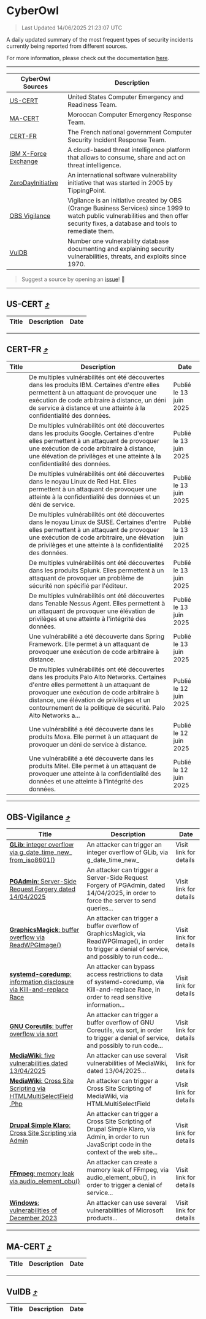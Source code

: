 
 <div id='top'></div>

# CyberOwl

 > Last Updated 14/06/2025 21:23:07 UTC
 
 A daily updated summary of the most frequent types of security incidents currently being reported from different sources.
 
 For more information, please check out the documentation [here](./docs/README.md).
 
 ---
 |CyberOwl Sources|Description|
 |---|---|
 |[US-CERT](#us-cert-arrow_heading_up)|United States Computer Emergency and Readiness Team.|
 |[MA-CERT](#ma-cert-arrow_heading_up)|Moroccan Computer Emergency Response Team.|
 |[CERT-FR](#cert-fr-arrow_heading_up)|The French national government Computer Security Incident Response Team.|
 |[IBM X-Force Exchange](#ibmcloud-arrow_heading_up)|A cloud-based threat intelligence platform that allows to consume, share and act on threat intelligence.|
 |[ZeroDayInitiative](#zerodayinitiative-arrow_heading_up)|An international software vulnerability initiative that was started in 2005 by TippingPoint.|
 |[OBS Vigilance](#obs-vigilance-arrow_heading_up)|Vigilance is an initiative created by OBS (Orange Business Services) since 1999 to watch public vulnerabilities and then offer security fixes, a database and tools to remediate them.|
 |[VulDB](#vuldb-arrow_heading_up)|Number one vulnerability database documenting and explaining security vulnerabilities, threats, and exploits since 1970.|
 
 > Suggest a source by opening an [issue](https://github.com/karimhabush/cyberowl/issues)! :raised_hands:
 ---

## US-CERT [:arrow_heading_up:](#cyberowl)

 |Title|Description|Date|
 |---|---|---|
 
 ---

## CERT-FR [:arrow_heading_up:](#cyberowl)

 |Title|Description|Date|
 |---|---|---|
 |[](https://www.cert.ssi.gouv.fr/avis/CERTFR-2025-AVI-0512/)|De multiples vulnérabilités ont été découvertes dans les produits IBM. Certaines d'entre elles permettent à un attaquant de provoquer une exécution de code arbitraire à distance, un déni de service à distance et une atteinte à la confidentialité des données.|Publié le 13 juin 2025|
 |[](https://www.cert.ssi.gouv.fr/avis/CERTFR-2025-AVI-0511/)|De multiples vulnérabilités ont été découvertes dans les produits Google. Certaines d'entre elles permettent à un attaquant de provoquer une exécution de code arbitraire à distance, une élévation de privilèges et une atteinte à la confidentialité des données.|Publié le 13 juin 2025|
 |[](https://www.cert.ssi.gouv.fr/avis/CERTFR-2025-AVI-0510/)|De multiples vulnérabilités ont été découvertes dans le noyau Linux de Red Hat. Elles permettent à un attaquant de provoquer une atteinte à la confidentialité des données et un déni de service.|Publié le 13 juin 2025|
 |[](https://www.cert.ssi.gouv.fr/avis/CERTFR-2025-AVI-0509/)|De multiples vulnérabilités ont été découvertes dans le noyau Linux de SUSE. Certaines d'entre elles permettent à un attaquant de provoquer une exécution de code arbitraire, une élévation de privilèges et une atteinte à la confidentialité des données.|Publié le 13 juin 2025|
 |[](https://www.cert.ssi.gouv.fr/avis/CERTFR-2025-AVI-0508/)|De multiples vulnérabilités ont été découvertes dans les produits Splunk. Elles permettent à un attaquant de provoquer un problème de sécurité non spécifié par l'éditeur.|Publié le 13 juin 2025|
 |[](https://www.cert.ssi.gouv.fr/avis/CERTFR-2025-AVI-0507/)|De multiples vulnérabilités ont été découvertes dans Tenable Nessus Agent. Elles permettent à un attaquant de provoquer une élévation de privilèges et une atteinte à l'intégrité des données.|Publié le 13 juin 2025|
 |[](https://www.cert.ssi.gouv.fr/avis/CERTFR-2025-AVI-0506/)|Une vulnérabilité a été découverte dans Spring Framework. Elle permet à un attaquant de provoquer une exécution de code arbitraire à distance.|Publié le 13 juin 2025|
 |[](https://www.cert.ssi.gouv.fr/avis/CERTFR-2025-AVI-0505/)|De multiples vulnérabilités ont été découvertes dans les produits Palo Alto Networks. Certaines d'entre elles permettent à un attaquant de provoquer une exécution de code arbitraire à distance, une élévation de privilèges et un contournement de la politique de sécurité. Palo Alto Networks a...|Publié le 12 juin 2025|
 |[](https://www.cert.ssi.gouv.fr/avis/CERTFR-2025-AVI-0504/)|Une vulnérabilité a été découverte dans les produits Moxa. Elle permet à un attaquant de provoquer un déni de service à distance.|Publié le 12 juin 2025|
 |[](https://www.cert.ssi.gouv.fr/avis/CERTFR-2025-AVI-0503/)|Une vulnérabilité a été découverte dans les produits Mitel. Elle permet à un attaquant de provoquer une atteinte à la confidentialité des données et une atteinte à l'intégrité des données.|Publié le 12 juin 2025|
 
 ---

## OBS-Vigilance [:arrow_heading_up:](#cyberowl)

 |Title|Description|Date|
 |---|---|---|
 |[<a href="https://vigilance.fr/vulnerability/GLib-integer-overflow-via-g-date-time-new-from-iso8601-46869" class="noirorange"><b>GLib</b>: integer overflow via g_date_time_new_<wbr>from_iso8601()</wbr></a>](https://vigilance.fr/vulnerability/GLib-integer-overflow-via-g-date-time-new-from-iso8601-46869)|An attacker can trigger an integer overflow of GLib, via g_date_time_new_|Visit link for details|
 |[<a href="https://vigilance.fr/vulnerability/PGAdmin-Server-Side-Request-Forgery-dated-14-04-2025-46868" class="noirorange"><b>PGAdmin</b>: Server-Side Request Forgery dated 14/04/2025</a>](https://vigilance.fr/vulnerability/PGAdmin-Server-Side-Request-Forgery-dated-14-04-2025-46868)|An attacker can trigger a Server-Side Request Forgery of PGAdmin, dated 14/04/2025, in order to force the server to send queries...|Visit link for details|
 |[<a href="https://vigilance.fr/vulnerability/GraphicsMagick-buffer-overflow-via-ReadWPGImage-46867" class="noirorange"><b>GraphicsMagick</b>: buffer overflow via ReadWPGImage()</a>](https://vigilance.fr/vulnerability/GraphicsMagick-buffer-overflow-via-ReadWPGImage-46867)|An attacker can trigger a buffer overflow of GraphicsMagick, via ReadWPGImage(), in order to trigger a denial of service, and possibly to run code...|Visit link for details|
 |[<a href="https://vigilance.fr/vulnerability/systemd-coredump-information-disclosure-via-Kill-and-replace-Race-47313" class="noirorange"><b>systemd-coredump</b>: information disclosure via Kill-and-replace Race</a>](https://vigilance.fr/vulnerability/systemd-coredump-information-disclosure-via-Kill-and-replace-Race-47313)|An attacker can bypass access restrictions to data of systemd-coredump, via Kill-and-replace Race, in order to read sensitive information...|Visit link for details|
 |[<a href="https://vigilance.fr/vulnerability/GNU-Coreutils-buffer-overflow-via-sort-47307" class="noirorange"><b>GNU Coreutils</b>: buffer overflow via sort</a>](https://vigilance.fr/vulnerability/GNU-Coreutils-buffer-overflow-via-sort-47307)|An attacker can trigger a buffer overflow of GNU Coreutils, via sort, in order to trigger a denial of service, and possibly to run code...|Visit link for details|
 |[<a href="https://vigilance.fr/vulnerability/MediaWiki-five-vulnerabilities-dated-13-04-2025-46865" class="noirorange"><b>MediaWiki</b>: five vulnerabilities dated 13/04/2025</a>](https://vigilance.fr/vulnerability/MediaWiki-five-vulnerabilities-dated-13-04-2025-46865)|An attacker can use several vulnerabilities of MediaWiki, dated 13/04/2025...|Visit link for details|
 |[<a href="https://vigilance.fr/vulnerability/MediaWiki-Cross-Site-Scripting-via-HTMLMultiSelectField-Php-46864" class="noirorange"><b>MediaWiki</b>: Cross Site Scripting via HTMLMultiSelectField<wbr>.Php</wbr></a>](https://vigilance.fr/vulnerability/MediaWiki-Cross-Site-Scripting-via-HTMLMultiSelectField-Php-46864)|An attacker can trigger a Cross Site Scripting of MediaWiki, via HTMLMultiSelectField|Visit link for details|
 |[<a href="https://vigilance.fr/vulnerability/Drupal-Simple-Klaro-Cross-Site-Scripting-via-Admin-47294" class="noirorange"><b>Drupal Simple Klaro</b>: Cross Site Scripting via Admin</a>](https://vigilance.fr/vulnerability/Drupal-Simple-Klaro-Cross-Site-Scripting-via-Admin-47294)|An attacker can trigger a Cross Site Scripting of Drupal Simple Klaro, via Admin, in order to run JavaScript code in the context of the web site...|Visit link for details|
 |[<a href="https://vigilance.fr/vulnerability/FFmpeg-memory-leak-via-audio-element-obu-47290" class="noirorange"><b>FFmpeg</b>: memory leak via audio_element_obu()</a>](https://vigilance.fr/vulnerability/FFmpeg-memory-leak-via-audio-element-obu-47290)|An attacker can create a memory leak of FFmpeg, via audio_element_obu(), in order to trigger a denial of service...|Visit link for details|
 |[<a href="https://vigilance.fr/vulnerability/Windows-vulnerabilities-of-December-2023-43068" class="noirorange"><b>Windows</b>: vulnerabilities of December 2023</a>](https://vigilance.fr/vulnerability/Windows-vulnerabilities-of-December-2023-43068)|An attacker can use several vulnerabilities of Microsoft products...|Visit link for details|
 
 ---

## MA-CERT [:arrow_heading_up:](#cyberowl)

 |Title|Description|Date|
 |---|---|---|
 
 ---

## VulDB [:arrow_heading_up:](#cyberowl)

 |Title|Description|Date|
 |---|---|---|
 